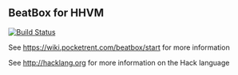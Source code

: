 ## BeatBox for HHVM

[![Build Status](https://travis-ci.org/PocketRent/beatbox.svg?branch=master)](https://travis-ci.org/PocketRent/beatbox)

See https://wiki.pocketrent.com/beatbox/start for more information

See http://hacklang.org for more information on the Hack language
